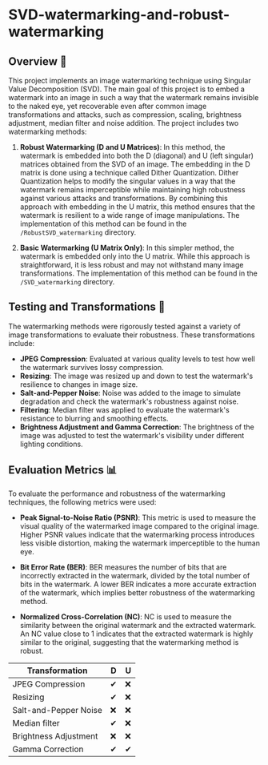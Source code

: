 # SVD-watermarking-and-robust-watermarking

## Overview 🔎

This project implements an image watermarking technique using Singular Value Decomposition (SVD). The main goal of this project is to embed a watermark into an image in such a way that the watermark remains invisible to the naked eye, yet recoverable even after common image transformations and attacks, such as compression, scaling, brightness adjustment, median filter and noise addition. The project includes two watermarking methods:

1. **Robust Watermarking (D and U Matrices)**: In this method, the watermark is embedded into both the D (diagonal) and U (left singular) matrices obtained from the SVD of an image. The embedding in the D matrix is done using a technique called Dither Quantization. Dither Quantization helps to modify the singular values in a way that the watermark remains imperceptible while maintaining high robustness against various attacks and transformations. By combining this approach with embedding in the U matrix, this method ensures that the watermark is resilient to a wide range of image manipulations.
The implementation of this method can be found in the `/RobustSVD_watermarking` directory.

3. **Basic Watermarking (U Matrix Only)**: In this simpler method, the watermark is embedded only into the U matrix. While this approach is straightforward, it is less robust and may not withstand many image transformations.
The implementation of this method can be found in the `/SVD_watermarking` directory.

## Testing and Transformations 🧪

The watermarking methods were rigorously tested against a variety of image transformations to evaluate their robustness. These transformations include:

- **JPEG Compression**: Evaluated at various quality levels to test how well the watermark survives lossy compression.
- **Resizing**: The image was resized up and down to test the watermark's resilience to changes in image size.
- **Salt-and-Pepper Noise**: Noise was added to the image to simulate degradation and check the watermark's robustness against noise.
- **Filtering**: Median filter was applied to evaluate the watermark's resistance to blurring and smoothing effects.
- **Brightness Adjustment and Gamma Correction**: The brightness of the image was adjusted to test the watermark's visibility under different lighting conditions.

## Evaluation Metrics 📊

To evaluate the performance and robustness of the watermarking techniques, the following metrics were used:

- **Peak Signal-to-Noise Ratio (PSNR)**: This metric is used to measure the visual quality of the watermarked image compared to the original image. Higher PSNR values indicate that the watermarking process introduces less visible distortion, making the watermark imperceptible to the human eye.

- **Bit Error Rate (BER)**: BER measures the number of bits that are incorrectly extracted in the watermark, divided by the total number of bits in the watermark. A lower BER indicates a more accurate extraction of the watermark, which implies better robustness of the watermarking method.

- **Normalized Cross-Correlation (NC)**: NC is used to measure the similarity between the original watermark and the extracted watermark. An NC value close to 1 indicates that the extracted watermark is highly similar to the original, suggesting that the watermarking method is robust.

| Transformation            | D        | U        |
|---------------------------|----------|----------|
| JPEG Compression          | ✔        | ❌       |
| Resizing                  | ✔        | ❌       |
| Salt-and-Pepper Noise     | ❌        | ❌       |
| Median filter             | ✔        | ❌       |
| Brightness Adjustment     | ❌        | ❌       |
| Gamma Correction          | ✔        | ✔        |





